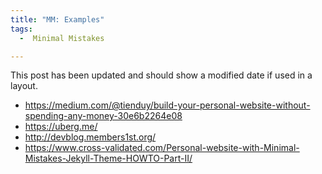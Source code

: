 ```yaml
---
title: "MM: Examples"
tags:
  -  Minimal Mistakes

---
```


This post has been updated and should show a modified date if used in a layout.

- https://medium.com/@tienduy/build-your-personal-website-without-spending-any-money-30e6b2264e08
- https://uberg.me/
- http://devblog.members1st.org/
- https://www.cross-validated.com/Personal-website-with-Minimal-Mistakes-Jekyll-Theme-HOWTO-Part-II/

